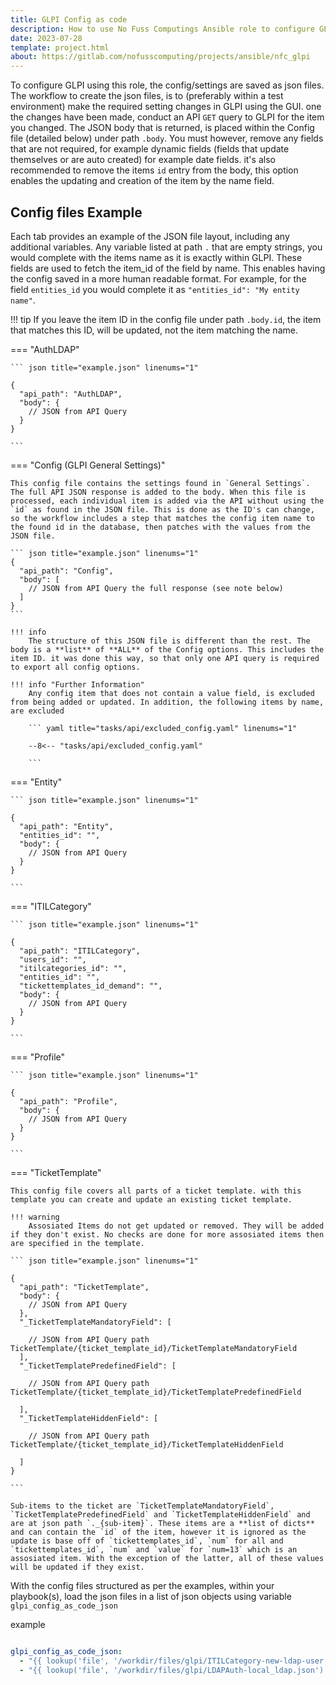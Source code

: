 ```yaml
---
title: GLPI Config as code
description: How to use No Fuss Computings Ansible role to configure GLPI from configuration as code.
date: 2023-07-28
template: project.html
about: https://gitlab.com/nofusscomputing/projects/ansible/nfc_glpi
---
```


To configure GLPI using this role, the config/settings are saved as json files. The workflow to create the json files, is to (preferably within a test environment) make the required setting changes in GLPI using the GUI. one the changes have been made, conduct an API `GET` query to GLPI for the item you changed. The JSON body that is returned, is placed within the Config file (detailed below) under path `.body`. You must however, remove any fields that are not required, for example dynamic fields (fields that update themselves or are auto created) for example date fields. it's also recommended to remove the items `id` entry from the body, this option enables the updating and creation of the item by the name field.


## Config files Example

Each tab provides an example of the JSON file layout, including any additional variables. Any variable listed at path `.` that are empty strings, you would complete with the items name as it is exactly within GLPI. These fields are used to fetch the item_id of the field by name. This enables having the config saved in a more human readable format. For example, for the field `entities_id` you would complete it as `"entities_id": "My entity name"`.

!!! tip
    If you leave the item ID in the config file under path `.body.id`, the item that matches this ID, will be updated, not the item matching the name.

=== "AuthLDAP"

    ``` json title="example.json" linenums="1"

    {
      "api_path": "AuthLDAP",
      "body": {
        // JSON from API Query
      }
    }

    ```

=== "Config (GLPI General Settings)"

    This config file contains the settings found in `General Settings`. The full API JSON response is added to the body. When this file is processed, each individual item is added via the API without using the `id` as found in the JSON file. This is done as the ID's can change, so the workflow includes a step that matches the config item name to the found id in the database, then patches with the values from the JSON file.

    ``` json title="example.json" linenums="1"
    {
      "api_path": "Config",
      "body": [
        // JSON from API Query the full response (see note below)
      ]
    }
    ```

    !!! info
        The structure of this JSON file is different than the rest. The body is a **list** of **ALL** of the Config options. This includes the item ID. it was done this way, so that only one API query is required to export all config options.

    !!! info "Further Information"
        Any config item that does not contain a value field, is excluded from being added or updated. In addition, the following items by name, are excluded

        ``` yaml title="tasks/api/excluded_config.yaml" linenums="1"

        --8<-- "tasks/api/excluded_config.yaml"

        ```

=== "Entity"

    ``` json title="example.json" linenums="1"

    {
      "api_path": "Entity",
      "entities_id": "",
      "body": {
        // JSON from API Query
      }
    }

    ```

=== "ITILCategory"

    ``` json title="example.json" linenums="1"

    {
      "api_path": "ITILCategory",
      "users_id": "",
      "itilcategories_id": "",
      "entities_id": "",
      "tickettemplates_id_demand": "",
      "body": {
        // JSON from API Query
      }
    }

    ```

=== "Profile"

    ``` json title="example.json" linenums="1"

    {
      "api_path": "Profile",
      "body": {
        // JSON from API Query
      }
    }

    ```

=== "TicketTemplate"

    This config file covers all parts of a ticket template. with this template you can create and update an existing ticket template.

    !!! warning
        Assosiated Items do not get updated or removed. They will be added if they don't exist. No checks are done for more assosiated items then are specified in the template.

    ``` json title="example.json" linenums="1"

    {
      "api_path": "TicketTemplate",
      "body": {
        // JSON from API Query
      },
      "_TicketTemplateMandatoryField": [

        // JSON from API Query path TicketTemplate/{ticket_template_id}/TicketTemplateMandatoryField
      ],
      "_TicketTemplatePredefinedField": [

        // JSON from API Query path TicketTemplate/{ticket_template_id}/TicketTemplatePredefinedField

      ],
      "_TicketTemplateHiddenField": [

        // JSON from API Query path TicketTemplate/{ticket_template_id}/TicketTemplateHiddenField

      ]
    }

    ```

    Sub-items to the ticket are `TicketTemplateMandatoryField`, `TicketTemplatePredefinedField` and `TicketTemplateHiddenField` and are at json path `._{sub-item}`. These items are a **list of dicts** and can contain the `id` of the item, however it is ignored as the update is base off of `tickettemplates_id`, `num` for all and `tickettemplates_id`, `num` and `value` for `num=13` which is an assosiated item. With the exception of the latter, all of these values will be updated if they exist.


With the config files structured as per the examples, within your playbook(s), load the json files in a list of json objects using variable `glpi_config_as_code_json`

example

``` yaml title="my_vars.yaml" linenums="1"

glpi_config_as_code_json:
  - "{{ lookup('file', '/workdir/files/glpi/ITILCategory-new-ldap-user.json') | from_json }}"
  - "{{ lookup('file', '/workdir/files/glpi/LDAPAuth-local_ldap.json') | from_json }}"

```

